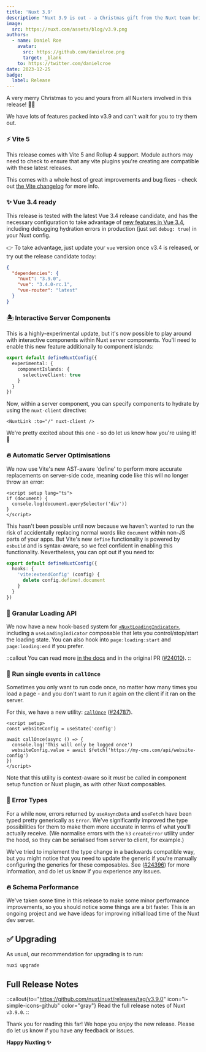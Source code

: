```yaml
---
title: 'Nuxt 3.9'
description: "Nuxt 3.9 is out - a Christmas gift from the Nuxt team bringing Vite 5, interactive server components, new composables, a new loading API and more."
image:
  src: https://nuxt.com/assets/blog/v3.9.png
authors:
  - name: Daniel Roe
    avatar:
      src: https://github.com/danielroe.png
      target: _blank
    to: https://twitter.com/danielcroe
date: 2023-12-25
badge:
  label: Release
---
```


A very merry Christmas to you and yours from all Nuxters involved in this release! 🎁🎄

We have lots of features packed into v3.9 and can't wait for you to try them out.

### ⚡️ Vite 5

This release comes with Vite 5 and Rollup 4 support. Module authors may need to check to ensure that any vite plugins you're creating are compatible with these latest releases.

This comes with a whole host of great improvements and bug fixes - check out [the Vite changelog](https://vitejs.dev/guide/migration.html#migration-from-v4) for more info.

### ✨ Vue 3.4 ready

This release is tested with the latest Vue 3.4 release candidate, and has the necessary configuration to take advantage of [new features in Vue 3.4](https://gist.github.com/yyx990803/061593abfbaf1f2e3ddeee9094a6e6bf), including debugging hydration errors in production (just set `debug: true`) in your Nuxt config.

👉 To take advantage, just update your `vue` version once v3.4 is released, or try out the release candidate today:

```json [package.json]
{
  "dependencies": {
    "nuxt": "3.9.0",
    "vue": "3.4.0-rc.1",
    "vue-router": "latest"
  }
}
```

### 🏝️ Interactive Server Components

This is a highly-experimental update, but it's now possible to play around with interactive components within Nuxt server components. You'll need to enable this new feature additionally to component islands:

```ts [nuxt.config.ts]
export default defineNuxtConfig({
  experimental: {
    componentIslands: {
      selectiveClient: true
    }
  }
})
```

Now, within a server component, you can specify components to hydrate by using the `nuxt-client` directive:

```vue [components/SomeComponent.server.vue]
<NuxtLink :to="/" nuxt-client />
```

We're pretty excited about this one - so do let us know how you're using it! 🙏

### 🔥 Automatic Server Optimisations

We now use Vite's new AST-aware 'define' to perform more accurate replacements on server-side code, meaning code like this will no longer throw an error:

```vue [app.vue]
<script setup lang="ts">
if (document) {
  console.log(document.querySelector('div'))
}
</script>
```

This hasn't been possible until now because we haven't wanted to run the risk of accidentally replacing normal words like `document` within non-JS parts of your apps. But Vite's new `define` functionality is powered by `esbuild` and is syntax-aware, so we feel confident in enabling this functionality. Nevertheless, you can opt out if you need to:

```ts [nuxt.config.ts]
export default defineNuxtConfig({
  hooks: {
    'vite:extendConfig' (config) {
      delete config.define!.document
    }
  }
})
```

### 🚦 Granular Loading API

We now have a new hook-based system for [`<NuxtLoadingIndicator>`](/docs/api/components/nuxt-loading-indicator), including a `useLoadingIndicator` composable that lets you control/stop/start the loading state. You can also hook into `page:loading:start` and `page:loading:end` if you prefer.

::callout
You can read more [in the docs](/docs/api/composables/use-loading-indicator) and in the original PR ([#24010](https://github.com/nuxt/nuxt/pull/24010)).
::

### 🏁 Run single events in `callOnce`

Sometimes you only want to run code once, no matter how many times you load a page - and you don't want to run it again on the client if it ran on the server.

For this, we have a new utility: [`callOnce`](/docs/api/utils/call-once) ([#24787](https://github.com/nuxt/nuxt/pull/24787)).

```vue [app.vue]
<script setup>
const websiteConfig = useState('config')

await callOnce(async () => {
  console.log('This will only be logged once')
  websiteConfig.value = await $fetch('https://my-cms.com/api/website-config')
})
</script>
```

Note that this utility is context-aware so it _must_ be called in component setup function or Nuxt plugin, as with other Nuxt composables.

### 🚨 Error Types

For a while now, errors returned by `useAsyncData` and `useFetch` have been typed pretty generically as `Error`. We've significantly improved the type possibilities for them to make them more accurate in terms of what you'll actually receive. (We normalise errors with the `h3` `createError` utility under the hood, so they can be serialised from server to client, for example.)

We've tried to implement the type change in a backwards compatible way, but you might notice that you need to update the generic if you're manually configuring the generics for these composables. See ([#24396](https://github.com/nuxt/nuxt/pull/24396)) for more information, and do let us know if you experience any issues.

### 🔥 Schema Performance

We've taken some time in this release to make some minor performance improvements, so you should notice some things are a bit faster. This is an ongoing project and we have ideas for improving initial load time of the Nuxt dev server.

## ✅ Upgrading

As usual, our recommendation for upgrading is to run:

```sh
nuxi upgrade
```

## Full Release Notes

::callout{to="https://github.com/nuxt/nuxt/releases/tag/v3.9.0" icon="i-simple-icons-github" color="gray"}
Read the full release notes of Nuxt `v3.9.0`.
::

Thank you for reading this far! We hope you enjoy the new release. Please do let us know if you have any feedback or issues.

**Happy Nuxting ✨**
